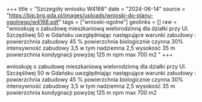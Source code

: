 +++
title = "Szczegóły wniosku W4168"
date = "2024-06-14"
source = "https://bip.brg.gda.pl/images/uploads/wnioski-do-planu-ogolnego/w4168.pdf"
tags = ["wnioski-ogolne"]
geolinks = []
raw = "wnioskuję o zabudowę mieszkaniową wielorodzinną dla działki przy Ul. Szczęśliwej 50 w Gdańsku uwzględniając następujące warunki zabudowy : powierzchnia zabudowy 45 % powierzchnia biologicznie czynna 30% intensywność zabudowy 3,5 w tym nadziemna 2,5 wysokość 35 m powierzchnia kondygnacji powyżej 125 m npm max 700 m2 "
+++

wnioskuję o zabudowę mieszkaniową wielorodzinną dla działki przy Ul. Szczęśliwej
50 w Gdańsku uwzględniając następujące warunki zabudowy : powierzchnia zabudowy 45 %
powierzchnia biologicznie czynna 30% intensywność zabudowy 3,5 w tym nadziemna 2,5
wysokość 35 m powierzchnia kondygnacji powyżej 125 m npm max 700 m2



